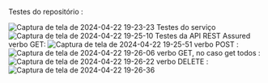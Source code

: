 Testes do repositório :

![Captura de tela de 2024-04-22 19-23-23](https://github.com/klausmerini/SpringTest/assets/109608171/eacea15c-f23c-4970-955e-267cc8a136c3)
Testes do serviço
![Captura de tela de 2024-04-22 19-25-10](https://github.com/klausmerini/SpringTest/assets/109608171/a654fc56-c33e-45ec-b4e8-419568bf40af)
Testes da API REST Assured verbo GET: 
![Captura de tela de 2024-04-22 19-25-51](https://github.com/klausmerini/SpringTest/assets/109608171/e87e443a-9a27-4e54-92d6-592e34eebe84)
verbo POST :
![Captura de tela de 2024-04-22 19-26-06](https://github.com/klausmerini/SpringTest/assets/109608171/72e0a3fe-4720-4203-9ef5-1bfba9565c9d)
verbo GET, no caso get todos :
![Captura de tela de 2024-04-22 19-26-22](https://github.com/klausmerini/SpringTest/assets/109608171/64211800-bcee-458b-816b-d692eaa439b9)
verbo DELETE : 
![Captura de tela de 2024-04-22 19-26-36](https://github.com/klausmerini/SpringTest/assets/109608171/bc1bd090-8f86-4896-890f-f2a47fb4a748)
